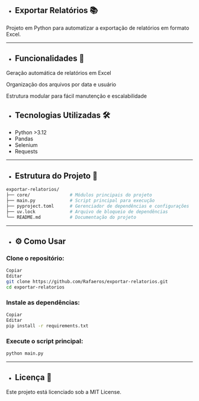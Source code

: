 - ## Exportar Relatórios 📚
Projeto em Python para automatizar a exportação de relatórios em formato Excel.

<hr/>

- ## Funcionalidades 🚀
Geração automática de relatórios em Excel

Organização dos arquivos por data e usuário

Estrutura modular para fácil manutenção e escalabilidade

- ## Tecnologias Utilizadas 🛠️
- Python >3.12
- Pandas
- Selenium
- Requests

<hr/>

- ## Estrutura do Projeto 📁

```bash
exportar-relatorios/
├── core/               # Módulos principais do projeto
├── main.py             # Script principal para execução
├── pyproject.toml      # Gerenciador de dependências e configurações
├── uv.lock             # Arquivo de bloqueio de dependências
└── README.md           # Documentação do projeto
```
<hr/>

- ## ⚙️ Como Usar
### Clone o repositório:

```bash
Copiar
Editar
git clone https://github.com/Rafaeros/exportar-relatorios.git
cd exportar-relatorios
```

### Instale as dependências:

```bash
Copiar
Editar
pip install -r requirements.txt
```

### Execute o script principal:

```bash
python main.py
```

<hr/>

- ## Licença 📄
Este projeto está licenciado sob a MIT License.